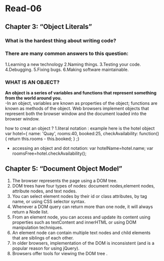 # Read-06
## Chapter 3: “Object Literals”
### What is the hardest thing about writing code?
### There are many common answers to this question:

1.Learning a new technology
2.Naming things.
3.Testing your code.
4.Debugging.
5.Fixing bugs.
6.Making software maintainable.

### WHAT IS AN OBJECT?
**An object is a series of variables and functions that represent something from the world around you.**  
-In an object, variables are known as properties of the
object; functions are known as methods of the object.
Web browsers implement objects that represent both
the browser window and the document loaded into the
browser window. 

how to creat an object ?
1.literal notation : example here is the hotel object
var hotel={
name: 'Quay',
rooms:40,
booked:25,
checkAvailability: function(){
    return this.rooms - this.booked;
}
;}
* accessing an object and dot notation:
var hotelName=hotel.name;
var roomsFree=hotel.checkAvailability();

## Chapter 5: “Document Object Model”
1. The browser represents the page using a DOM tree.
2. DOM trees have four types of nodes: document nodes,element nodes, attribute nodes, and text nodes.
3. You can select element nodes by their id or class attributes, by tag name, or using CSS selector syntax.
4. Whenever a DOM query can return more than one node, it will always return a Node list.
5. From an element node, you can access and update its content using properties such as textContent and innerHTML or using DOM manipulation techniques.
6. An element node can contain multiple text nodes and
child elements that are siblings of each other.
7. In older browsers, implementation of the DOM is
inconsistent (and is a popular reason for using jQuery).
8. Browsers offer tools for viewing the DOM tree . 
